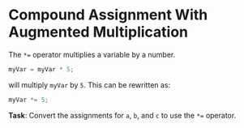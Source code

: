 # Compound Assignment With Augmented Multiplication

The `*=` operator multiplies a variable by a number.

```javascript
myVar = myVar * 5;
```

will multiply `myVar` by `5`. This can be rewritten as:

```javascript
myVar *= 5;
```

**Task**: Convert the assignments for `a`, `b`, and `c` to use the `*=` operator.
